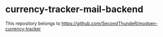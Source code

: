 # currency-tracker-mail-backend

This repository belongs to <https://github.com/SecondThundeR/modsen-currency-tracker>
